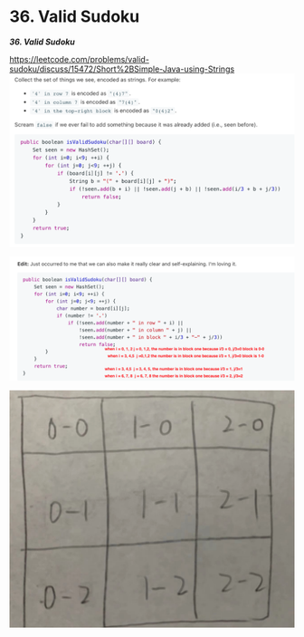 # 36. Valid Sudoku

**_36. Valid Sudoku_**

https://leetcode.com/problems/valid-sudoku/discuss/15472/Short%2BSimple-Java-using-Strings 
![36- Valid Sudoku](images/36-%20Valid%20Sudoku.png)

![36- Valid Sudoku-1](images/36-%20Valid%20Sudoku-1.png)

![36- Valid Sudoku-2](images/36-%20Valid%20Sudoku-2.png)

